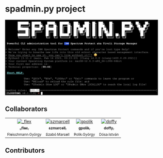 # spadmin.py project

![spadmin](spadmin.png)

## Collaborators

<table>
<tr>
    <td align="center">
        <a href="https://github.com/FleXoft">
            <img src="https://avatars.githubusercontent.com/u/1357569?v=4" width="100;" alt="_flex"/>
            <br />
            <sub><b>_flex</b>,<br /> Fleischmann György</sub>
        </a>
    </td>
    <td align="center">
        <a href="https://github.com/marcellszabo-spedinfo">
            <img src="https://avatars.githubusercontent.com/u/76776561?v=4" width="100;" alt="szmarcell"/>
            <br />
            <sub><b>szmarcell</b>,<br /> Szabó Marcell</sub>
        </a>
    </td>
    <td align="center">
        <a href="https://github.com/gpolik">
            <img src="https://avatars.githubusercontent.com/u/52568734?v=4" width="100;" alt="gpolik"/>
            <br />
            <sub><b>gpolik</b>,<br /> Polik György</sub>
        </a>
    </td>
    <td align="center">
        <a href="https://github.com/Doffy1">
            <img src="https://avatars.githubusercontent.com/u/54913539?v=4" width="100;" alt="doffy"/>
            <br />
            <sub><b>doffy</b>,<br /> Dósa István</sub>
        </a>
    </td>
 </tr>
 </table>

## Contributors
